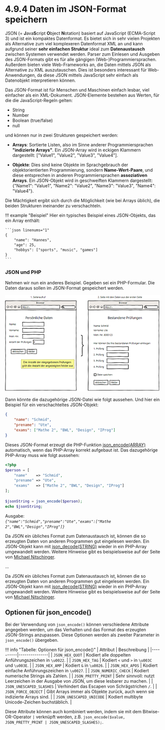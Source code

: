 # 4.9.4 Daten im JSON-Format speichern

JSON (= **J**ava**S**cript **O**bject **N**otation) basiert auf JavaScript (ECMA-Script 3) und ist ein kompaktes Datenformat. Es bietet sich in sehr vielen Projekten als Alternative zum viel komplexeren Datenformat XML an und kann aufgrund seiner **sehr einfachen Struktur** ideal zum **Datenaustausch** zwischen Systemen verwendet werden. Parser zum Einlesen und Ausgeben des JSON-Formats gibt es für alle gängigen (Web-)Programmiersprachen. Außerdem bieten viele Web-Frameworks an, die Daten mittels JSON als Alternative zu XML auszutauschen. Dies ist besonders interessant für Web-Anwendungen, da diese JSON mittels JavaScript sehr einfach als Datenobjekt interpretieren können.

Das JSON-Format ist für Menschen und Maschinen einfach lesbar, viel einfacher als ein XML-Dokument. JSON-Elemente bestehen aus Werten, für die die JavaScript-Regeln gelten:

- String
- Number
- Boolean (true/false)
- null

und können nur in zwei Strukturen gespeichert werden:

- **Arrays**: Sortierte Listen, also im Sinne anderer Programmiersprachen **"indizierte Arrays"**. Ein JSON-Array wird in eckigen Klammern dargestellt: ["Value1", "Value2", "Value3", "Value4"].

- **Objekte**: Dies sind keine Objekte im Sprachgebrauch der objektorientierten Programmierung, sondern **Name-Wert-Paare**, und diese entsprechen in anderen Programmiersprachen **assoziativen Arrays**. Ein JSON-Objekt wird in geschweiften Klammern dargestellt: {"Name1": "Value1", "Name2": "Value2", "Name3": "Value3", "Name4": "Value4"}.

Die Mächtigkeit ergibt sich durch die Möglichkeit (wie bei Arrays üblich), die beiden Strukturen ineinander zu verschachteln.

!!! example "Beispiel"
    Hier ein typisches Beispiel eines JSON-Objekts, das ein Array enthält:
    
    ```json linenums="1"
    {
        "name": "Hannes",
        "age": 25,
        "hobbys": ["sports", "music", "games"]
    }
    ```

### JSON und PHP

Nehmen wir nun ein anderes Beispiel. Gegeben sei ein PHP-Formular. Die Daten daraus sollen im JSON-Format gespeichert werden. 

![Beispielformular](media/Php2-json.png)

Dann könnte die dazugehörige JSON-Datei wie folgt aussehen. Und hier ein Beispiel für ein verschachteltes JSON-Objekt:

```json linenums="1"
{
    "name": "Schmid",
    "prename": "Ute",
    "exams": ["Mathe 2", "BWL", "Design", "IProg"]
}
```

Dieses JSON-Format erzeugt die PHP-Funktion [json_encode(ARRAY)](https://secure.php.net/manual/de/function.json-encode.php) automatisch, wenn das PHP-Array korrekt aufgebaut ist. Das dazugehörige PHP-Array muss wie folgt aussehen:

```php linenums="1"
<?php
$person = [
    "name"    => "Schmid", 
    "prename" => "Ute", 
    "exams"   => ["Mathe 2", "BWL", "Design", "IProg"]
];

$jsonString = json_encode($person);
echo $jsonString;
```

Ausgabe:<br>
*`{"name":"Schmid","prename":"Ute","exams":["Mathe 2","BWL","Design","IProg"]}`*

Da JSON ein übliches Format zum Datenaustausch ist, können die so erzeugten Daten von anderen Programmen gut eingelesen werden. Ein JSON-Objekt kann mit [json_decode(STRING)](https://secure.php.net/manual/en/function.json-decode.php) wieder in ein PHP-Array umgewandelt werden. Weitere Hinweise gibt es beispielsweise auf der Seite von [Michael Nitschinger](http://nitschinger.at/Handling-JSON-like-a-boss-in-PHP/).


...

Da JSON ein übliches Format zum Datenaustausch ist, können die so erzeugten Daten von anderen Programmen gut eingelesen werden. Ein JSON-Objekt kann mit [json_decode(STRING)](https://secure.php.net/manual/en/function.json-decode.php) wieder in ein PHP-Array umgewandelt werden. Weitere Hinweise gibt es beispielsweise auf der Seite von [Michael Nitschinger](http://nitschinger.at/Handling-JSON-like-a-boss-in-PHP/).

## Optionen für json_encode()

Bei der Verwendung von `json_encode()` können verschiedene Attribute angegeben werden, um das Verhalten und das Format des erzeugten JSON-Strings anzupassen. Diese Optionen werden als zweiter Parameter in `json_encode()` übergeben.

!!! info "Tabelle: Optionen für json_encode()"
    | Attribut | Beschreibung |
    |----------|---------------|
    | `JSON_HEX_QUOT` | Kodiert alle doppelten Anführungszeichen in `\u0022`. |
    | `JSON_HEX_TAG` | Kodiert `<` und `>` in `\u003C` und `\u003E`. |
    | `JSON_HEX_AMP` | Kodiert `&` in `\u0026`. |
    | `JSON_HEX_APOS` | Kodiert einfache Anführungszeichen in `\u0027`. |
    | `JSON_NUMERIC_CHECK` | Kodiert numerische Strings als Zahlen. |
    | `JSON_PRETTY_PRINT` | Sehr sinnvoll: nutzt Leerzeichen in der Ausgabe von JSON, um diese lesbarer zu machen. |
    | `JSON_UNESCAPED_SLASHES` | Verhindert das Escapen von Schrägstrichen `/`. |
    | `JSON_FORCE_OBJECT` | Gibt Arrays immer als Objekte zurück, auch wenn sie indizierte Arrays sind. |
    | `JSON_UNESCAPED_UNICODE` | Kodiert multibyte Unicode-Zeichen buchstäblich. |

Diese Attribute können auch kombiniert werden, indem sie mit dem Bitwise-OR-Operator `|` verknüpft werden, z.B. `json_encode($value, JSON_PRETTY_PRINT | JSON_UNESCAPED_SLASHES);`.
